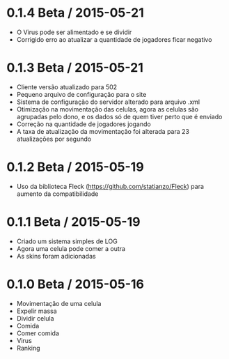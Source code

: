 ﻿0.1.4 Beta / 2015-05-21
==================
* O Virus pode ser alimentado e se dividir
* Corrigido erro ao atualizar a quantidade de jogadores ficar negativo

0.1.3 Beta / 2015-05-21
==================
* Cliente versão atualizado para 502
* Pequeno arquivo de configuração para o site
* Sistema de configuração do servidor alterado para arquivo .xml
* Otimização na movimentação das celulas, agora as celulas são agrupadas pelo dono, e os dados só de quem tiver perto que é enviado
* Correção na quantidade de jogadores jogando
* A taxa de atualização da movimentação foi alterada para 23 atualizações por segundo

0.1.2 Beta / 2015-05-19
==================
* Uso da biblioteca Fleck (https://github.com/statianzo/Fleck) para aumento da compatibilidade

0.1.1 Beta / 2015-05-19
==================
* Criado um sistema simples de LOG
* Agora uma celula pode comer a outra
* As skins foram adicionadas

0.1.0 Beta / 2015-05-16
==================
* Movimentação de uma celula
* Expelir massa
* Dividir celula
* Comida 
* Comer comida
* Virus
* Ranking
